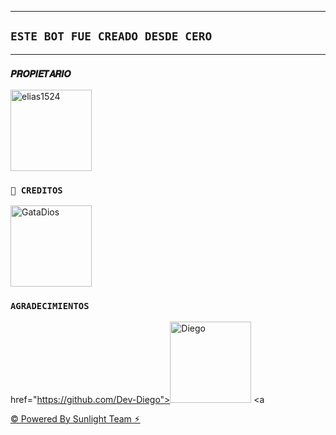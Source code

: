 ----
## `ESTE BOT FUE CREADO DESDE CERO`
----
### **`𝑷𝑹𝑶𝑷𝑰𝑬𝑻𝑨𝑹𝑰𝑶`**
<a
href="https://github.com/elias1524"><img
src="https://github.com/elias1524.png" width="130" height="130" alt="elias1524"/></a>

### **`🌹 CREDITOS`**
<a
href="https://github.com/GataNina-Li"><img src="https://github.com/GataNina-Li.png" width="130" height="130" alt="GataDios"/></a>

### **`AGRADECIMIENTOS`**
href="https://github.com/Dev-Diego"><img src="https://github.com/Dev-Diego.png" width="130" height="130" alt="Diego"/></a> <a

[© Powered By Sunlight Team ⚡︎](https://whatsapp.com/channel/0029Vam7yUg77qVaz3sIAp0z)
